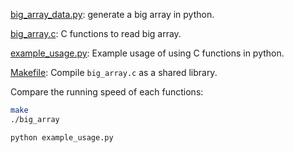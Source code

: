

[big_array_data.py](./big_array_data.py): generate a big array in python.

[big_array.c](./big_array.c): C functions to read big array.

[example_usage.py](./example_usage.py): Example usage of using C functions in python.

[Makefile](./Makefile): Compile `big_array.c` as a shared library.

Compare the running speed of each functions:
```bash
make
./big_array

python example_usage.py

```


